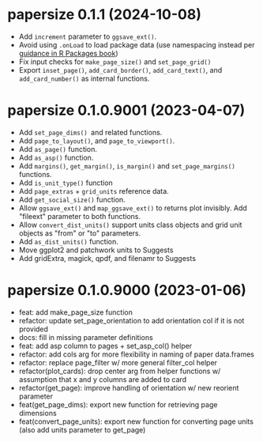 # papersize 0.1.1 (2024-10-08)

- Add `increment` parameter to `ggsave_ext()`.
- Avoid using `.onLoad` to load package data (use namespacing instead per [guidance in R Packages book](https://r-pkgs.org/data.html#sec-data-data))
- Fix input checks for `make_page_size()` and `set_page_grid()`
- Export `inset_page()`, `add_card_border()`, `add_card_text()`, and `add_card_number()` as internal functions.

# papersize 0.1.0.9001 (2023-04-07)

- Add `set_page_dims() `and related functions.
- Add `page_to_layout()`, and `page_to_viewport()`.
- Add `as_page()` function.
- Add `as_asp()` function.
- Add `margins()`, `get_margin()`, `is_margin()` and `set_page_margins()` functions.
- Add `is_unit_type()` function
- Add `page_extras` + `grid_units` reference data.
- Add `get_social_size()` function.
- Allow `ggsave_ext()` and `map_ggsave_ext()` to returns plot invisibly. Add "fileext" parameter to both functions.
- Allow `convert_dist_units()` support units class objects and grid unit objects as "from" or "to" parameters.
- Add `as_dist_units()` function.
- Move ggplot2 and patchwork units to Suggests
- Add gridExtra, magick, qpdf, and filenamr to Suggests

# papersize 0.1.0.9000 (2023-01-06)

- feat: add make_page_size function
- refactor: update set_page_orientation to add orientation col if it is not provided
- docs: fill in missing parameter definitions
- feat: add asp column to pages + set_asp_col() helper
- refactor: add cols arg for more flexibility in naming of paper data.frames
- refactor: replace page_filter w/ more general filter_col helper
- refactor(plot_cards): drop center arg from helper functions w/ assumption that x and y columns are added to card
- refactor(get_page): improve handling of orientation w/ new reorient parameter
- feat(get_page_dims): export new function for retrieving page dimensions
- feat(convert_page_units): export new function for converting page units (also add units parameter to get_page)

